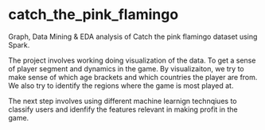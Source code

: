 # catch_the_pink_flamingo
 Graph, Data Mining &amp; EDA analysis of Catch the pink flamingo dataset using Spark. 
 
 The project involves working doing visualization of the data. To get a sense of player segment and dynamics in the game. By visualizaiton, we try to make sense of which age brackets and which countries the player are from. We also try to identify the regions where the game is most played at.

 The next step involves using different machine learnign technqiues to classify users and idenfify the features relevant in making profit in the game.


